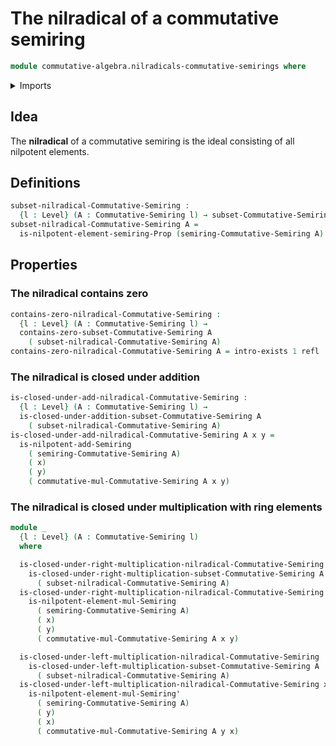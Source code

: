 # The nilradical of a commutative semiring

```agda
module commutative-algebra.nilradicals-commutative-semirings where
```

<details><summary>Imports</summary>

```agda
open import commutative-algebra.commutative-semirings
open import commutative-algebra.subsets-commutative-semirings

open import foundation.existential-quantification
open import foundation.identity-types
open import foundation.universe-levels

open import ring-theory.nilpotent-elements-semirings
```

</details>

## Idea

The **nilradical** of a commutative semiring is the ideal consisting of all
nilpotent elements.

## Definitions

```agda
subset-nilradical-Commutative-Semiring :
  {l : Level} (A : Commutative-Semiring l) → subset-Commutative-Semiring l A
subset-nilradical-Commutative-Semiring A =
  is-nilpotent-element-semiring-Prop (semiring-Commutative-Semiring A)
```

## Properties

### The nilradical contains zero

```agda
contains-zero-nilradical-Commutative-Semiring :
  {l : Level} (A : Commutative-Semiring l) →
  contains-zero-subset-Commutative-Semiring A
    ( subset-nilradical-Commutative-Semiring A)
contains-zero-nilradical-Commutative-Semiring A = intro-exists 1 refl
```

### The nilradical is closed under addition

```agda
is-closed-under-add-nilradical-Commutative-Semiring :
  {l : Level} (A : Commutative-Semiring l) →
  is-closed-under-addition-subset-Commutative-Semiring A
    ( subset-nilradical-Commutative-Semiring A)
is-closed-under-add-nilradical-Commutative-Semiring A x y =
  is-nilpotent-add-Semiring
    ( semiring-Commutative-Semiring A)
    ( x)
    ( y)
    ( commutative-mul-Commutative-Semiring A x y)
```

### The nilradical is closed under multiplication with ring elements

```agda
module _
  {l : Level} (A : Commutative-Semiring l)
  where

  is-closed-under-right-multiplication-nilradical-Commutative-Semiring :
    is-closed-under-right-multiplication-subset-Commutative-Semiring A
      ( subset-nilradical-Commutative-Semiring A)
  is-closed-under-right-multiplication-nilradical-Commutative-Semiring x y =
    is-nilpotent-element-mul-Semiring
      ( semiring-Commutative-Semiring A)
      ( x)
      ( y)
      ( commutative-mul-Commutative-Semiring A x y)

  is-closed-under-left-multiplication-nilradical-Commutative-Semiring :
    is-closed-under-left-multiplication-subset-Commutative-Semiring A
      ( subset-nilradical-Commutative-Semiring A)
  is-closed-under-left-multiplication-nilradical-Commutative-Semiring x y =
    is-nilpotent-element-mul-Semiring'
      ( semiring-Commutative-Semiring A)
      ( y)
      ( x)
      ( commutative-mul-Commutative-Semiring A y x)
```

